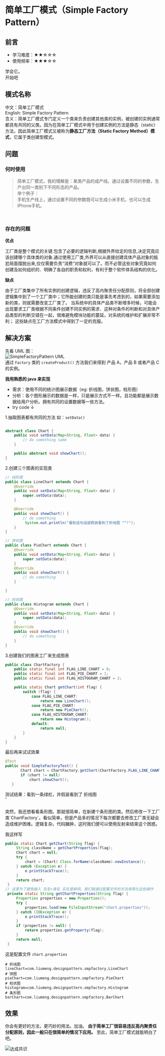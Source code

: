 # 简单工厂模式（Simple Factory Pattern）
## 前言
- 学习难度：★★☆☆☆
- 使用频率：★★★☆☆

学会它。<br>
开始吧

## 模式名称
中文：简单工厂模式<br>
English: Simple Factory Pattern<br>
含义：简单工厂模式专门定义一个类来负责创建其他类的实例，被创建的实例通常都具有共同的父类。因为在简单工厂模式中用于创建实例的方法是静态（static）方法，因此简单工厂模式又被称为**静态工厂方法（Static Factory Method）模式**，它属于类创建型模式。
## 问题
### 何时使用
>简单工厂模式，我的理解是：某类产品的成产线。通过设置不同的参数，生产出同一类别下不同形态的产品。<br>
举个例子：<br>
手机生产线上，通过设置不同的参数既可以生成小米手机，也可以生成IPhone手机。

<br>

### 存在的问题
**优点**

工厂类是整个模式的关键.包含了必要的逻辑判断,根据外界给定的信息,决定究竟应该创建哪个具体类的对象.通过使用工厂类,外界可以从直接创建具体产品对象的尴尬局面摆脱出来,仅仅需要负责“消费”对象就可以了。而不必管这些对象究竟如何创建及如何组织的．明确了各自的职责和权利，有利于整个软件体系结构的优化。

**缺点**

由于工厂类集中了所有实例的创建逻辑，违反了高内聚责任分配原则，将全部创建逻辑集中到了一个工厂类中；它所能创建的类只能是事先考虑到的，如果需要添加新的类，则就需要改变工厂类了。
当系统中的具体产品类不断增多时候，可能会出现要求工厂类根据不同条件创建不同实例的需求．这种对条件的判断和对具体产品类型的判断交错在一起，很难避免模块功能的蔓延，对系统的维护和扩展非常不利；
这些缺点在工厂方法模式中得到了一定的克服。

## 解决方案
先看 UML 图：<br>
![SimpleFactoryPattern UML][imgSimpleFactoryUML]
<br>
通过 `Factory` 类的 `createProduct()` 方法我们来得到 产品 A，产品 B 或者产品 C 的实例。

**我用熟悉的 java 来实现**

- 需求：使用不同的统计图展示数据（eg: 折线图，饼状图，柱形图）
- 分析：各个图形展示的数据是一样，只是展示方式不一样。且功能都是展示数据给用户分析。拥有共同的设置数据等一些方法。
- try code ↓



1.抽取图表都有共同的方法 如：`setData()`

```java

abstract class Chart {
    public void setData(Map<String, Float> data) {
        // do something same
    }

    public abstract void showChart();
}
```

2.创建三个图表的实现类
```java
// 线形图
public class LineChart extends Chart {
    @Override
    public void setData(Map<String, Float> data) {
        super.setData(data);
    }

    @Override
    public void showChart() {
        // do something
         System.out.println("看到这句话就假装看到了折线图 ^^!");
    }
}
```

```java
// 饼状图
public class PieChart extends Chart {
    @Override
    public void setData(Map<String, Float> data) {
        super.setData(data);
    }
    @Override
    public void showChart() {
        // do something
    }

}
```

```java
// 柱状图
public class Histogram extends Chart {
    @Override
    public void setData(Map<String, Float> data) {
        super.setData(data);
    }
    @Override
    public void showChart() {
        // do something
    }
}
```
3.创建我们的图表工厂来生成图表

```java
public class ChartFactory {
    public static final int FLAG_LINE_CHART = 0;
    public static final int FLAG_PIE_CHART = 1;
    public static final int FLAG_HISTOGRAM_CHART = 2;

    public static Chart getChart(int flag) {
        switch (flag) {
            case FLAG_LINE_CHART:
                return new LineChart();
            case FLAG_PIE_CHART:
                return new PieChart();
            case FLAG_HISTOGRAM_CHART:
                return new Histogram();
            default:
                return null;
        }
    }
}

```

最后再来试试效果

```java
@Test
public void SimpleFactoryTest() {
       Chart chart = ChartFactory.getChart(ChartFactory.FLAG_LINE_CHART);
       if (chart != null)
           chart.showChart();
   }
```
测试结果：看到一条绿杠，并假装看到了 折线图<br>
<img src="https://raw.githubusercontent.com/mliumeng/DesignParrern/master/IMG/whyAreUSoDiao.jpg" style="zoom:30%" />


<br>
突然，我还想看看条形图。那就很简单，在新建个条形图的类。然后修改一下工厂类`ChartFactory`。看似简单，但是产品多的情况下每次都要去修改工厂类无疑会造成维护困难。逻辑复杂。代码臃肿，这时我们便可以使用反射来结束这个困惑。

我这样写
```java
public static Chart getChart(String flag) {
     String className = getChartProperties(flag);
     Chart chart = null;
     try {
         chart = (Chart) Class.forName(className).newInstance();
     } catch (Exception e) {
         e.printStackTrace();
     }
     return chart;
 }
// 这里为了避免输入 包名+类名 实在是麻烦。我们就通过配置文件的方法来简化这些操作
 private static String getChartProperties(String flag) {
     Properties properties = new Properties();
     try {
         properties.load(new FileInputStream("chart.properties"));
     } catch (IOException e) {
         e.printStackTrace();
     }
     if (properties != null) {
         return properties.getProperty(flag);
     }
     return null;
 }
```
这是配置文件 `chart.properties`

```
# 折线图
lineChart=com.liumeng.designpattern.smpfactory.LineChart
# 饼图
pieChart=com.liumeng.designpattern.smpfactory.PieChart
# 柱状图
histogram=com.liumeng.designpattern.smpfactory.Histogram
# 条形图
barChart=com.liumeng.designpattern.smpfactory.BarChart

```
## 效果
你会有更好的方法，更巧妙的用法。加油。
**由于简单工厂很容易违反高内聚责任分配原则，因此一般只在很简单的情况下应用。**
至此，简单工厂模式就能明白了吧。

![][达成共识]


[达成共识]:https://github.com/mliumeng/DesignParrern/blob/master/IMG/达成共识.jpg?raw=true "达成共识"
[imgSimpleFactoryUML]:https://raw.githubusercontent.com/mliumeng/DesignParrern/master/IMG/SimpleFactoryPattern.png "Singleton UML"

